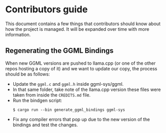 # Contributors guide

This document contains a few things that contributors should know about how the
project is managed. It will be expanded over time with more information.

## Regenerating the GGML Bindings

When new GGML versions are pushed to llama.cpp (or one of the other repos
hosting a copy of it) and we want to update our copy, the process should be as
follows:

- Update the `ggml.c` and `ggml.h` inside ggml-sys/ggml.
- In that same folder, take note of the llama.cpp version these files were taken
  from inside the `CREDITS.md` file.
- Run the bindgen script:
    ```shell
    $ cargo run --bin generate_ggml_bindings ggml-sys
    ```
- Fix any compiler errors that pop up due to the new version of the bindings and
  test the changes.
